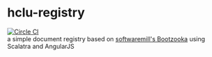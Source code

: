 # hclu-registry
[![Circle CI](https://circleci.com/gh/tsechov/hclu-registry.svg?style=svg)](https://circleci.com/gh/tsechov/hclu-registry)  
a simple document registry based on [softwaremill's Bootzooka](http://softwaremill.github.io/bootzooka/) using Scalatra and AngularJS


